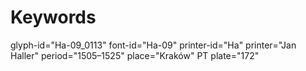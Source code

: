 # Keywords
glyph-id="Ha-09_0113"
font-id="Ha-09"
printer-id="Ha"
printer="Jan Haller"
period="1505–1525"
place="Kraków"
PT plate="172"
